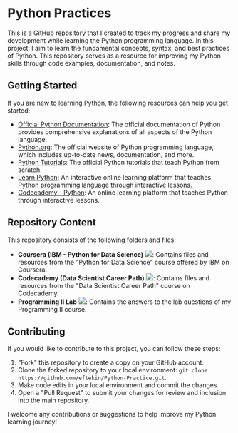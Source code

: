 # Python Practices

This is a GitHub repository that I created to track my progress and share my development while learning the Python programming language. In this project, I aim to learn the fundamental concepts, syntax, and best practices of Python. This repository serves as a resource for improving my Python skills through code examples, documentation, and notes.

## Getting Started

If you are new to learning Python, the following resources can help you get started:

- [Official Python Documentation](https://docs.python.org/3/): The official documentation of Python provides comprehensive explanations of all aspects of the Python language.
- [Python.org](https://www.python.org/): The official website of Python programming language, which includes up-to-date news, documentation, and more.
- [Python Tutorials](https://docs.python.org/3/tutorial/index.html): The official Python tutorials that teach Python from scratch.
- [Learn Python](https://www.learnpython.org/): An interactive online learning platform that teaches Python programming language through interactive lessons.
- [Codecademy - Python](https://www.codecademy.com/learn/learn-python-3): An online learning platform that teaches Python through interactive lessons.

## Repository Content

This repository consists of the following folders and files:

- **Coursera (IBM - Python for Data Science)** ![](https://geps.dev/progress/59): Contains files and resources from the "Python for Data Science" course offered by IBM on Coursera.
- **Codecademy (Data Scientist Career Path)** ![](https://geps.dev/progress/2): Contains files and resources from the "Data Scientist Career Path" course on Codecademy.
- **Programming II Lab** ![](https://geps.dev/progress/100): Contains the answers to the lab questions of my Programming II course. 


## Contributing

If you would like to contribute to this project, you can follow these steps:

1. "Fork" this repository to create a copy on your GitHub account.
2. Clone the forked repository to your local environment: `git clone https://github.com/eftekin/Python-Practice.git`.
3. Make code edits in your local environment and commit the changes.
4. Open a "Pull Request" to submit your changes for review and inclusion into the main repository.

I welcome any contributions or suggestions to help improve my Python learning journey!
